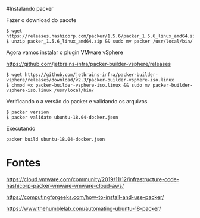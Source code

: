 
#Instalando packer

Fazer o download do pacote 
``` 
$ wget https://releases.hashicorp.com/packer/1.5.6/packer_1.5.6_linux_amd64.zip
$ unzip packer_1.5.6_linux_amd64.zip && sudo mv packer /usr/local/bin/
```


Agora vamos instalar o plugin VMware vSphere

https://github.com/jetbrains-infra/packer-builder-vsphere/releases

```
$ wget https://github.com/jetbrains-infra/packer-builder-vsphere/releases/download/v2.3/packer-builder-vsphere-iso.linux
$ chmod +x packer-builder-vsphere-iso.linux && sudo mv packer-builder-vsphere-iso.linux /usr/local/bin/
```
Verificando o a versão do packer e validando os arquivos

```
$ packer version
$ packer validate ubuntu-18.04-docker.json
```

Executando

```
packer build ubuntu-18.04-docker.json
```


# Fontes
https://cloud.vmware.com/community/2019/11/12/infrastructure-code-hashicorp-packer-vmware-vmware-cloud-aws/

https://computingforgeeks.com/how-to-install-and-use-packer/

https://www.thehumblelab.com/automating-ubuntu-18-packer/
